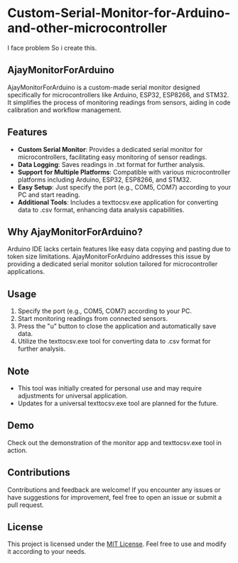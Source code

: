 # Custom-Serial-Monitor-for-Arduino-and-other-microcontroller
I face problem So i create this.
## AjayMonitorForArduino

AjayMonitorForArduino is a custom-made serial monitor designed specifically for microcontrollers like Arduino, ESP32, ESP8266, and STM32. It simplifies the process of monitoring readings from sensors, aiding in code calibration and workflow management. 

## Features

- **Custom Serial Monitor**: Provides a dedicated serial monitor for microcontrollers, facilitating easy monitoring of sensor readings.
- **Data Logging**: Saves readings in .txt format for further analysis.
- **Support for Multiple Platforms**: Compatible with various microcontroller platforms including Arduino, ESP32, ESP8266, and STM32.
- **Easy Setup**: Just specify the port (e.g., COM5, COM7) according to your PC and start reading.
- **Additional Tools**: Includes a texttocsv.exe application for converting data to .csv format, enhancing data analysis capabilities.

## Why AjayMonitorForArduino?

Arduino IDE lacks certain features like easy data copying and pasting due to token size limitations. AjayMonitorForArduino addresses this issue by providing a dedicated serial monitor solution tailored for microcontroller applications.

## Usage

1. Specify the port (e.g., COM5, COM7) according to your PC.
2. Start monitoring readings from connected sensors.
3. Press the "u" button to close the application and automatically save data.
4. Utilize the texttocsv.exe tool for converting data to .csv format for further analysis.

## Note

- This tool was initially created for personal use and may require adjustments for universal application.
- Updates for a universal texttocsv.exe tool are planned for the future.

## Demo

Check out the demonstration of the monitor app and texttocsv.exe tool in action.

## Contributions

Contributions and feedback are welcome! If you encounter any issues or have suggestions for improvement, feel free to open an issue or submit a pull request.

## License

This project is licensed under the [MIT License](LICENSE). Feel free to use and modify it according to your needs.
